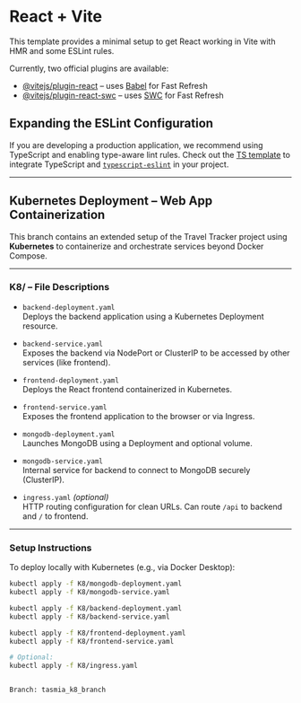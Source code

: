# React + Vite

This template provides a minimal setup to get React working in Vite with HMR and some ESLint rules.

Currently, two official plugins are available:

- [@vitejs/plugin-react](https://github.com/vitejs/vite-plugin-react/blob/main/packages/plugin-react/README.md) – uses [Babel](https://babeljs.io/) for Fast Refresh
- [@vitejs/plugin-react-swc](https://github.com/vitejs/vite-plugin-react/blob/main/packages/plugin-react-swc/README.md) – uses [SWC](https://swc.rs/) for Fast Refresh

## Expanding the ESLint Configuration

If you are developing a production application, we recommend using TypeScript and enabling type-aware lint rules. Check out the [TS template](https://github.com/vitejs/vite/tree/main/packages/create-vite/template-react-ts) to integrate TypeScript and [`typescript-eslint`](https://typescript-eslint.io) in your project.

---

## Kubernetes Deployment – Web App Containerization

This branch contains an extended setup of the Travel Tracker project using **Kubernetes** to containerize and orchestrate services beyond Docker Compose.

---

### K8/ – File Descriptions

- `backend-deployment.yaml`  
  Deploys the backend application using a Kubernetes Deployment resource.

- `backend-service.yaml`  
  Exposes the backend via NodePort or ClusterIP to be accessed by other services (like frontend).

- `frontend-deployment.yaml`  
  Deploys the React frontend containerized in Kubernetes.

- `frontend-service.yaml`  
  Exposes the frontend application to the browser or via Ingress.

- `mongodb-deployment.yaml`  
  Launches MongoDB using a Deployment and optional volume.

- `mongodb-service.yaml`  
  Internal service for backend to connect to MongoDB securely (ClusterIP).

- `ingress.yaml` *(optional)*  
  HTTP routing configuration for clean URLs. Can route `/api` to backend and `/` to frontend.

---

### Setup Instructions

To deploy locally with Kubernetes (e.g., via Docker Desktop):

```bash
kubectl apply -f K8/mongodb-deployment.yaml
kubectl apply -f K8/mongodb-service.yaml

kubectl apply -f K8/backend-deployment.yaml
kubectl apply -f K8/backend-service.yaml

kubectl apply -f K8/frontend-deployment.yaml
kubectl apply -f K8/frontend-service.yaml

# Optional:
kubectl apply -f K8/ingress.yaml


Branch: tasmia_k8_branch



